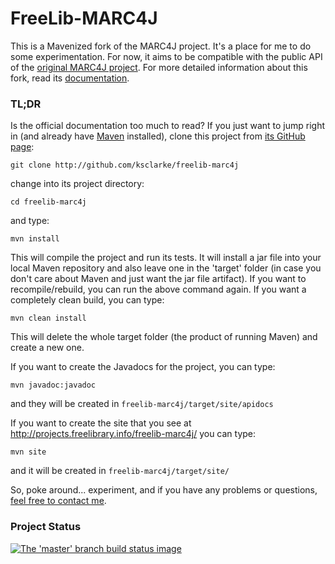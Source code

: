 # FreeLib-MARC4J

This is a Mavenized fork of the MARC4J project.  It's a place for me to do some experimentation.  For now, it aims to be compatible with the public API of the [original MARC4J project](http://github.com/marc4j/marc4j).  For more detailed information about this fork, read its [documentation](http://projects.freelibrary.info/freelib-marc4j/).

### TL;DR

Is the official documentation too much to read?  If you just want to jump right in (and already have [Maven](http://maven.apache.org) installed), clone this project from [its GitHub page](http://github.com/ksclarke/freelib-marc4j):

    git clone http://github.com/ksclarke/freelib-marc4j

change into its project directory:

    cd freelib-marc4j

and type:

    mvn install

This will compile the project and run its tests.  It will install a jar file into your local Maven repository and also leave one in the 'target' folder (in case you don't care about Maven and just want the jar file artifact).  If you want to recompile/rebuild, you can run the above command again.  If you want a completely clean build, you can type:

    mvn clean install

This will delete the whole target folder (the product of running Maven) and create a new one.

If you want to create the Javadocs for the project, you can type:

    mvn javadoc:javadoc

and they will be created in `freelib-marc4j/target/site/apidocs`

If you want to create the site that you see at http://projects.freelibrary.info/freelib-marc4j/ you can type:

    mvn site
 
and it will be created in `freelib-marc4j/target/site/`

So, poke around... experiment, and if you have any problems or questions, [feel free to contact me](mailto:ksclarke@gmail.com).

### Project Status

[![The 'master' branch build status image](https://travis-ci.org/ksclarke/freelib-marc4j.png?branch=master)](https://travis-ci.org/ksclarke/freelib-marc4j)
